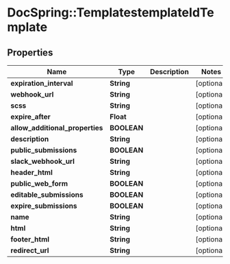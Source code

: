 # DocSpring::TemplatestemplateIdTemplate

## Properties
Name | Type | Description | Notes
------------ | ------------- | ------------- | -------------
**expiration_interval** | **String** |  | [optional] 
**webhook_url** | **String** |  | [optional] 
**scss** | **String** |  | [optional] 
**expire_after** | **Float** |  | [optional] 
**allow_additional_properties** | **BOOLEAN** |  | [optional] 
**description** | **String** |  | [optional] 
**public_submissions** | **BOOLEAN** |  | [optional] 
**slack_webhook_url** | **String** |  | [optional] 
**header_html** | **String** |  | [optional] 
**public_web_form** | **BOOLEAN** |  | [optional] 
**editable_submissions** | **BOOLEAN** |  | [optional] 
**expire_submissions** | **BOOLEAN** |  | [optional] 
**name** | **String** |  | [optional] 
**html** | **String** |  | [optional] 
**footer_html** | **String** |  | [optional] 
**redirect_url** | **String** |  | [optional] 


